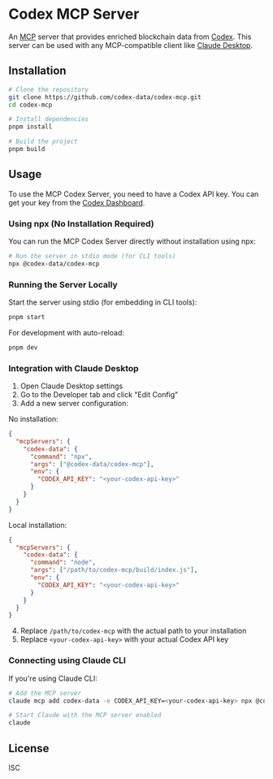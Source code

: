 # Codex MCP Server

An [MCP](https://modelcontextprotocol.org/) server that provides enriched blockchain data from [Codex](https://codex.io). This server can be used with any MCP-compatible client like [Claude Desktop](https://www.anthropic.com/news/claude-desktop).

## Installation

```bash
# Clone the repository
git clone https://github.com/codex-data/codex-mcp.git
cd codex-mcp

# Install dependencies
pnpm install

# Build the project
pnpm build
```

## Usage

To use the MCP Codex Server, you need to have a Codex API key. You can get your key from the [Codex Dashboard](https://dashboard.codex.io).

### Using npx (No Installation Required)

You can run the MCP Codex Server directly without installation using npx:

```bash
# Run the server in stdio mode (for CLI tools)
npx @codex-data/codex-mcp
```

### Running the Server Locally

Start the server using stdio (for embedding in CLI tools):

```bash
pnpm start
```

For development with auto-reload:

```bash
pnpm dev
```

### Integration with Claude Desktop

1. Open Claude Desktop settings
2. Go to the Developer tab and click "Edit Config"
3. Add a new server configuration:

No installation:

```json
{
  "mcpServers": {
    "codex-data": {
      "command": "npx",
      "args": ["@codex-data/codex-mcp"],
      "env": {
        "CODEX_API_KEY": "<your-codex-api-key>"
      }
    }
  }
}
```

Local installation:

```json
{
  "mcpServers": {
    "codex-data": {
      "command": "node",
      "args": ["/path/to/codex-mcp/build/index.js"],
      "env": {
        "CODEX_API_KEY": "<your-codex-api-key>"
      }
    }
  }
}
```

4. Replace `/path/to/codex-mcp` with the actual path to your installation
5. Replace `<your-codex-api-key>` with your actual Codex API key

### Connecting using Claude CLI

If you're using Claude CLI:

```bash
# Add the MCP server
claude mcp add codex-data -e CODEX_API_KEY=<your-codex-api-key> npx @codex-data/codex-mcp

# Start Claude with the MCP server enabled
claude
```

## License

ISC
